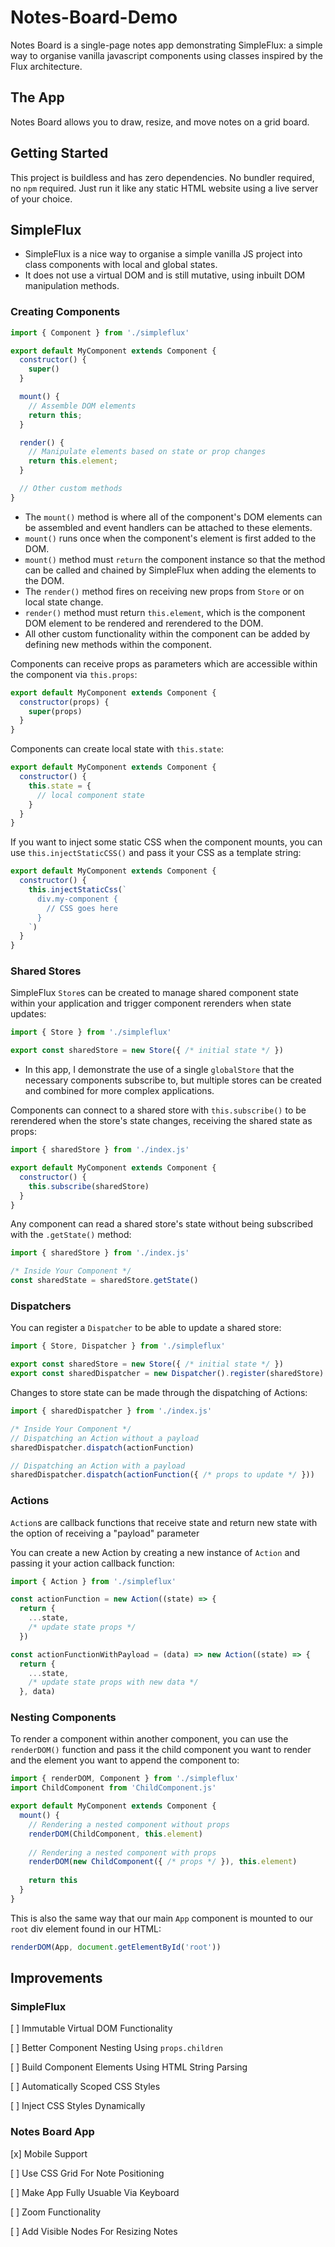 # Notes-Board-Demo
Notes Board is a single-page notes app demonstrating SimpleFlux: a simple way to organise vanilla javascript components using classes inspired by the Flux architecture.

## The App
Notes Board allows you to draw, resize, and move notes on a grid board.

## Getting Started
This project is buildless and has zero dependencies. No bundler required, no `npm` required. Just run it like any static HTML website using a live server of your choice.

## SimpleFlux
- SimpleFlux is a nice way to organise a simple vanilla JS project into class components with local and global states.
- It does not use a virtual DOM and is still mutative, using inbuilt DOM manipulation methods.

### Creating Components
```js
import { Component } from './simpleflux'

export default MyComponent extends Component {
  constructor() {
    super()
  }

  mount() {
    // Assemble DOM elements
    return this;
  }

  render() {
    // Manipulate elements based on state or prop changes 
    return this.element;
  }

  // Other custom methods
}
```
- The `mount()` method is where all of the component's DOM elements can be assembled and event handlers can be attached to these elements.
- `mount()` runs once when the component's element is first added to the DOM.
- `mount()` method must `return` the component instance so that the method can be called and chained by SimpleFlux when adding the elements to the DOM.
- The `render()` method fires on receiving new props from `Store` or on local state change.
- `render()` method must return `this.element`, which is the component DOM element to be rendered and rerendered to the DOM.
- All other custom functionality within the component can be added by defining new methods within the component.

Components can receive props as parameters which are accessible within the component via `this.props`:
```js
export default MyComponent extends Component {
  constructor(props) {
    super(props)
  }
}
```
Components can create local state with `this.state`:
```js
export default MyComponent extends Component {
  constructor() {
    this.state = {
      // local component state
    }
  }
}
```
If you want to inject some static CSS when the component mounts, you can use `this.injectStaticCSS()` and pass it your CSS as a template string:
```js
export default MyComponent extends Component {
  constructor() {
    this.injectStaticCss(`
      div.my-component {
        // CSS goes here
      }
    `)
  }
}
```

### Shared Stores
SimpleFlux `Store`s can be created to manage shared component state within your application and trigger component rerenders when state updates:
```js
import { Store } from './simpleflux'

export const sharedStore = new Store({ /* initial state */ })
```
- In this app, I demonstrate the use of a single `globalStore` that the necessary components subscribe to, but multiple stores can be created and combined for more complex applications.

Components can connect to a shared store with `this.subscribe()` to be rerendered when the store's state changes, receiving the shared state as props:
```js
import { sharedStore } from './index.js'

export default MyComponent extends Component {
  constructor() {
    this.subscribe(sharedStore)    
  }
}
```
Any component can read a shared store's state without being subscribed with the `.getState()` method:
```js
import { sharedStore } from './index.js'

/* Inside Your Component */
const sharedState = sharedStore.getState()
```

### Dispatchers
You can register a `Dispatcher` to be able to update a shared store:
```js
import { Store, Dispatcher } from './simpleflux'

export const sharedStore = new Store({ /* initial state */ })
export const sharedDispatcher = new Dispatcher().register(sharedStore)
```
Changes to store state can be made through the dispatching of Actions:
```js
import { sharedDispatcher } from './index.js'

/* Inside Your Component */
// Dispatching an Action without a payload
sharedDispatcher.dispatch(actionFunction)

// Dispatching an Action with a payload
sharedDispatcher.dispatch(actionFunction({ /* props to update */ }))
```

### Actions
`Action`s are callback functions that receive state and return new state with the option of receiving a "payload" parameter

You can create a new Action by creating a new instance of `Action` and passing it your action callback function:
```js
import { Action } from './simpleflux'

const actionFunction = new Action((state) => {
  return {
    ...state,
    /* update state props */
  })

const actionFunctionWithPayload = (data) => new Action((state) => {
  return {
    ...state,
    /* update state props with new data */
  }, data)
```

### Nesting Components

To render a component within another component, you can use the `renderDOM()` function and pass it the child component you want to render and the element you want to append the component to:
```js
import { renderDOM, Component } from './simpleflux'
import ChildComponent from 'ChildComponent.js'

export default MyComponent extends Component {
  mount() {
    // Rendering a nested component without props
    renderDOM(ChildComponent, this.element)
    
    // Rendering a nested component with props
    renderDOM(new ChildComponent({ /* props */ }), this.element)
    
    return this
  }
}
```
This is also the same way that our main `App` component is mounted to our `root` div element found in our HTML:
```js
renderDOM(App, document.getElementById('root'))
```

## Improvements
### SimpleFlux
[ ] Immutable Virtual DOM Functionality

[ ] Better Component Nesting Using `props.children`

[ ] Build Component Elements Using HTML String Parsing

[ ] Automatically Scoped CSS Styles

[ ] Inject CSS Styles Dynamically
### Notes Board App
[x] Mobile Support

[ ] Use CSS Grid For Note Positioning

[ ] Make App Fully Usuable Via Keyboard

[ ] Zoom Functionality

[ ] Add Visible Nodes For Resizing Notes

